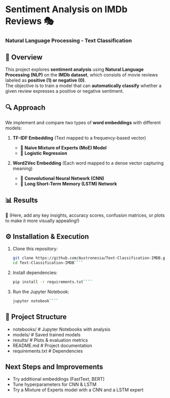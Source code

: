 # Sentiment Analysis on IMDb Reviews 🎭  
### **Natural Language Processing - Text Classification**

## 📌 Overview  
This project explores **sentiment analysis** using **Natural Language Processing (NLP)** on the **IMDb dataset**, which consists of movie reviews labeled as **positive (1) or negative (0)**.  
The objective is to train a model that can **automatically classify** whether a given review expresses a positive or negative sentiment.  

## 🔍 **Approach**  
We implement and compare two types of **word embeddings** with different models:  

1. **TF-IDF Embedding** (Text mapped to a frequency-based vector)  
   - 📌 **Naive Mixture of Experts (MoE) Model**  
   - 📌 **Logistic Regression**  

2. **Word2Vec Embedding** (Each word mapped to a dense vector capturing meaning)  
   - 🧠 **Convolutional Neural Network (CNN)**  
   - 🔄 **Long Short-Term Memory (LSTM) Network**  

## 📊 **Results**  
🚀 (Here, add any key insights, accuracy scores, confusion matrices, or plots to make it more visually appealing!)  

## ⚙️ **Installation & Execution**  
1. Clone this repository:  
   ````bash 
   git clone https://github.com/Austronesia/Text-Classification-IMDB.git
   cd Text-Classification-IMDB````
2. Install dependencies:
   ````bash 
   pip install -r requirements.txt````
3. Run the Jupyter Notebook:
   ````bash 
   jupyter notebook````

## 📁 Project Structure
- notebooks/                # Jupyter Notebooks with analysis
- models/                   # Saved trained models
- results/                  # Plots & evaluation metrics
- README.md                 # Project documentation
- requirements.txt          # Dependencies

## Next Steps and Improvements
- Try additional embeddings (FastText, BERT)
- Tune hyperparameters for CNN & LSTM
- Try a Mixture of Experts model with a CNN and a LSTM expert

